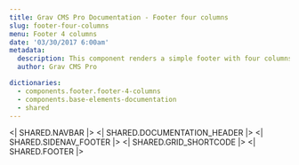 ```yaml
---
title: Grav CMS Pro Documentation - Footer four columns
slug: footer-four-columns
menu: Footer 4 columns
date: '03/30/2017 6:00am'
metadata:
  description: This component renders a simple footer with four columns
  author: Grav CMS Pro

dictionaries:
  - components.footer.footer-4-columns
  - components.base-elements-documentation
  - shared
---
```


<| SHARED.NAVBAR |>
<| SHARED.DOCUMENTATION_HEADER |>
<| SHARED.SIDENAV_FOOTER |>
<| SHARED.GRID_SHORTCODE |>
<| SHARED.FOOTER |>
